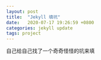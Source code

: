 ```yaml
---
layout: post
title:  "Jekyll 填坑"
date:   2020-07-17 19:26:59 +0800
categories: jekyll update
tags: project
---
```


自己给自己找了一个奇奇怪怪的坑来填
